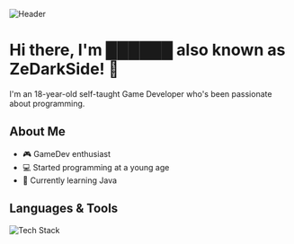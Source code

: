 ![Header](https://capsule-render.vercel.app/api?type=wave&height=300&color=gradient&text=DarkSide)

# Hi there, I'm ██████ also known as ZeDarkSide! 👋

I'm an 18-year-old self-taught Game Developer who's been passionate about programming.

## About Me
- 🎮 GameDev enthusiast
- 💻 Started programming at a young age
- 🌱 Currently learning Java

## Languages & Tools
![Tech Stack](https://skillicons.dev/icons?i=ts,css,cpp,c,cs,java,linux,vscode,visualstudio,unity,idea)
